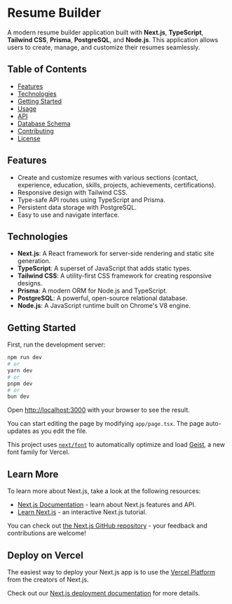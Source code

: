 # Resume Builder

A modern resume builder application built with **Next.js**, **TypeScript**, **Tailwind CSS**, **Prisma**, **PostgreSQL**, and **Node.js**. This application allows users to create, manage, and customize their resumes seamlessly.

## Table of Contents

- [Features](#features)
- [Technologies](#technologies)
- [Getting Started](#getting-started)
- [Usage](#usage)
- [API](#api)
- [Database Schema](#database-schema)
- [Contributing](#contributing)
- [License](#license)

## Features

- Create and customize resumes with various sections (contact, experience, education, skills, projects, achievements, certifications).
- Responsive design with Tailwind CSS.
- Type-safe API routes using TypeScript and Prisma.
- Persistent data storage with PostgreSQL.
- Easy to use and navigate interface.

## Technologies

- **Next.js**: A React framework for server-side rendering and static site generation.
- **TypeScript**: A superset of JavaScript that adds static types.
- **Tailwind CSS**: A utility-first CSS framework for creating responsive designs.
- **Prisma**: A modern ORM for Node.js and TypeScript.
- **PostgreSQL**: A powerful, open-source relational database.
- **Node.js**: A JavaScript runtime built on Chrome's V8 engine.

## Getting Started

First, run the development server:

```bash
npm run dev
# or
yarn dev
# or
pnpm dev
# or
bun dev
```

Open [http://localhost:3000](http://localhost:3000) with your browser to see the result.

You can start editing the page by modifying `app/page.tsx`. The page auto-updates as you edit the file.

This project uses [`next/font`](https://nextjs.org/docs/app/building-your-application/optimizing/fonts) to automatically optimize and load [Geist](https://vercel.com/font), a new font family for Vercel.

## Learn More

To learn more about Next.js, take a look at the following resources:

- [Next.js Documentation](https://nextjs.org/docs) - learn about Next.js features and API.
- [Learn Next.js](https://nextjs.org/learn) - an interactive Next.js tutorial.

You can check out [the Next.js GitHub repository](https://github.com/vercel/next.js) - your feedback and contributions are welcome!

## Deploy on Vercel

The easiest way to deploy your Next.js app is to use the [Vercel Platform](https://vercel.com/new?utm_medium=default-template&filter=next.js&utm_source=create-next-app&utm_campaign=create-next-app-readme) from the creators of Next.js.

Check out our [Next.js deployment documentation](https://nextjs.org/docs/app/building-your-application/deploying) for more details.
